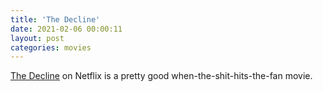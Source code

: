 ```yaml
---
title: 'The Decline'
date: 2021-02-06 00:00:11
layout: post
categories: movies
---
```


[The Decline](https://www.netflix.com/title/81013927) on Netflix is a pretty good when-the-shit-hits-the-fan movie.  
